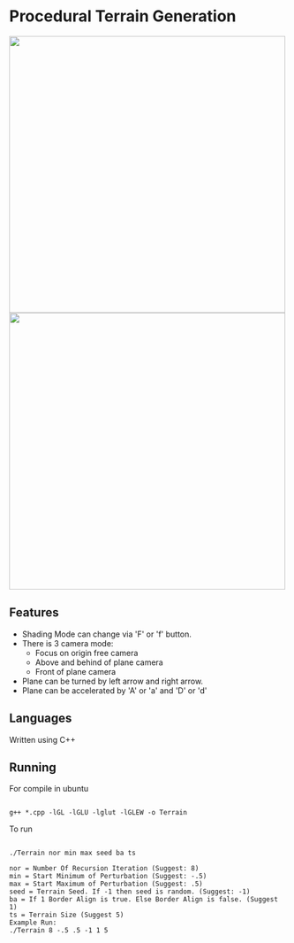 # Procedural Terrain Generation
<img src="https://serving.photos.photobox.com/59100808114fbc5dd930796498918307cc034d516cd7c18b8ac985411c87e4aa0107f553.jpg" width="500" height="500" />
<img src="https://serving.photos.photobox.com/855100253e8638712e116040a5b62f5a913fe7ef9b2e26d8c7cbd15f7d8602f575d93fb3.jpg" width="500" height="500" />

## Features

- Shading Mode can change via 'F' or 'f' button.
- There is 3 camera mode:
    * Focus on origin free camera
    * Above and behind of plane camera
    * Front of plane camera
- Plane can be turned by left arrow and right arrow.
- Plane can be accelerated by 'A' or 'a' and 'D' or 'd' 

## Languages

Written using C++

## Running

For compile in ubuntu

```

g++ *.cpp -lGL -lGLU -lglut -lGLEW -o Terrain

```

To run

```

./Terrain nor min max seed ba ts

nor = Number Of Recursion Iteration (Suggest: 8)
min = Start Minimum of Perturbation (Suggest: -.5)
max = Start Maximum of Perturbation (Suggest: .5)
seed = Terrain Seed. If -1 then seed is random. (Suggest: -1)
ba = If 1 Border Align is true. Else Border Align is false. (Suggest 1)
ts = Terrain Size (Suggest 5)
Example Run:
./Terrain 8 -.5 .5 -1 1 5

```
